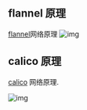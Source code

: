 ## flannel 原理

[flannel](http://tonybai.com/2017/01/17/understanding-flannel-network-for-kubernetes/)网络原理
![img](http://tonybai.com/wp-content/uploads/kubernetes-flannel.png)

## calico 原理

[calico](http://blog.csdn.net/ptmozhu/article/details/69645091) 网络原理.

![img](http://img.blog.csdn.net/20170407202540566?watermark/2/text/aHR0cDovL2Jsb2cuY3Nkbi5uZXQvcHRtb3podQ==/font/5a6L5L2T/fontsize/400/fill/I0JBQkFCMA==/dissolve/70/gravity/Center)


